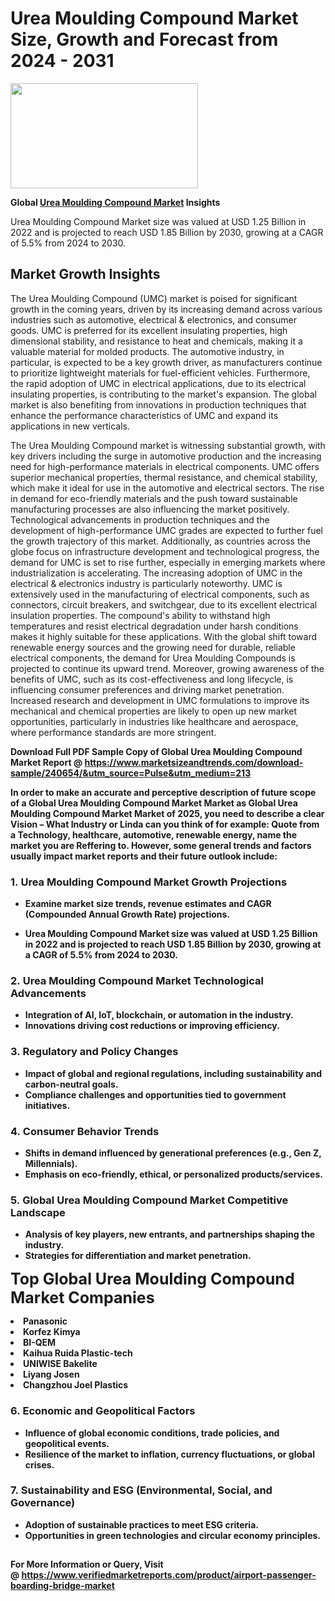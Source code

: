 <H1>Urea Moulding Compound Market Size, Growth and Forecast from 2024 - 2031</H1><img class="aligncenter size-medium wp-image-584254" src="https://thirdeyenews.in/wp-content/uploads/2024/09/Global-Market-Research-300x168.jpeg" alt="" width="300" height="168" /><p><strong>Global&nbsp;<a href="https://www.marketsizeandtrends.com/download-sample/240654/&amp;utm_source=Pulse&amp;utm_medium=213">Urea Moulding Compound Market</a> Insights</strong></p><p>Urea Moulding Compound Market size was valued at USD 1.25 Billion in 2022 and is projected to reach USD 1.85 Billion by 2030, growing at a CAGR of 5.5% from 2024 to 2030.</p><p><h2>Market Growth Insights</h2> <p>The Urea Moulding Compound (UMC) market is poised for significant growth in the coming years, driven by its increasing demand across various industries such as automotive, electrical & electronics, and consumer goods. UMC is preferred for its excellent insulating properties, high dimensional stability, and resistance to heat and chemicals, making it a valuable material for molded products. The automotive industry, in particular, is expected to be a key growth driver, as manufacturers continue to prioritize lightweight materials for fuel-efficient vehicles. Furthermore, the rapid adoption of UMC in electrical applications, due to its electrical insulating properties, is contributing to the market's expansion. The global market is also benefiting from innovations in production techniques that enhance the performance characteristics of UMC and expand its applications in new verticals.</p> <p><strong></strong></p> <p>The Urea Moulding Compound market is witnessing substantial growth, with key drivers including the surge in automotive production and the increasing need for high-performance materials in electrical components. UMC offers superior mechanical properties, thermal resistance, and chemical stability, which make it ideal for use in the automotive and electrical sectors. The rise in demand for eco-friendly materials and the push toward sustainable manufacturing processes are also influencing the market positively. Technological advancements in production techniques and the development of high-performance UMC grades are expected to further fuel the growth trajectory of this market. Additionally, as countries across the globe focus on infrastructure development and technological progress, the demand for UMC is set to rise further, especially in emerging markets where industrialization is accelerating. The increasing adoption of UMC in the electrical & electronics industry is particularly noteworthy. UMC is extensively used in the manufacturing of electrical components, such as connectors, circuit breakers, and switchgear, due to its excellent electrical insulation properties. The compound's ability to withstand high temperatures and resist electrical degradation under harsh conditions makes it highly suitable for these applications. With the global shift toward renewable energy sources and the growing need for durable, reliable electrical components, the demand for Urea Moulding Compounds is projected to continue its upward trend. Moreover, growing awareness of the benefits of UMC, such as its cost-effectiveness and long lifecycle, is influencing consumer preferences and driving market penetration. Increased research and development in UMC formulations to improve its mechanical and chemical properties are likely to open up new market opportunities, particularly in industries like healthcare and aerospace, where performance standards are more stringent. <p><strong></p><p><span class=""><strong>Download Full PDF Sample Copy of Global Urea Moulding Compound Market Report</strong> @ <a href="https://www.marketsizeandtrends.com/download-sample/240654/&amp;utm_source=Pulse&amp;utm_medium=213" target="_blank">https://www.marketsizeandtrends.com/download-sample/240654/&amp;utm_source=Pulse&amp;utm_medium=213</a></span></p><p>In order to make an accurate and perceptive description of future scope of a Global&nbsp;Urea Moulding Compound Market Market as Global&nbsp;Urea Moulding Compound Market Market of 2025, you need to describe a clear Vision &ndash; What Industry or Linda can you think of for example: Quote from a Technology, healthcare, automotive, renewable energy, name the market you are Reffering to. However, some general trends and factors usually impact market reports and their future outlook include:</p><h3>1.&nbsp;<strong>Urea Moulding Compound Market Growth Projections</strong></h3><ul><li>Examine market size trends, revenue estimates and CAGR (Compounded Annual Growth Rate) projections.</li><li><p>Urea Moulding Compound Market size was valued at USD 1.25 Billion in 2022 and is projected to reach USD 1.85 Billion by 2030, growing at a CAGR of 5.5% from 2024 to 2030.</p></li></ul><h3>2.&nbsp;<strong>Urea Moulding Compound Market Technological Advancements</strong></h3><ul><li>Integration of AI, IoT, blockchain, or automation in the industry.</li><li>Innovations driving cost reductions or improving efficiency.</li></ul><h3>3.&nbsp;<strong>Regulatory and Policy Changes</strong></h3><ul><li>Impact of global and regional regulations, including sustainability and carbon-neutral goals.</li><li>Compliance challenges and opportunities tied to government initiatives.</li></ul><h3>4.&nbsp;<strong>Consumer Behavior Trends</strong></h3><ul><li>Shifts in demand influenced by generational preferences (e.g., Gen Z, Millennials).</li><li>Emphasis on eco-friendly, ethical, or personalized products/services.</li></ul><h3>5.&nbsp;<strong>Global Urea Moulding Compound Market Competitive Landscape</strong></h3><ul><li>Analysis of key players, new entrants, and partnerships shaping the industry.</li><li>Strategies for differentiation and market penetration.</li></ul><p data-pm-slice="1 1 []"><span style="color: inherit; font-family: inherit; font-size: 25px;">Top Global Urea Moulding Compound Market Companies</span></p><div class="" data-test-id=""><p><li>Panasonic</li><li> Korfez Kimya</li><li> BI-QEM</li><li> Kaihua Ruida Plastic-tech</li><li> UNIWISE Bakelite</li><li> Liyang Josen</li><li> Changzhou Joel Plastics</li></p></div><h3>6.&nbsp;<strong>Economic and Geopolitical Factors</strong></h3><ul><li>Influence of global economic conditions, trade policies, and geopolitical events.</li><li>Resilience of the market to inflation, currency fluctuations, or global crises.</li></ul><h3>7.&nbsp;<strong>Sustainability and ESG (Environmental, Social, and Governance)</strong></h3><ul><li>Adoption of sustainable practices to meet ESG criteria.</li><li>Opportunities in green technologies and circular economy principles.</li></ul><h2><strong style="font-size: 14px;">For More Information or Query, Visit @&nbsp;</strong><a style="background-color: #ffffff; font-size: 14px;" href="https://www.marketsizeandtrends.com/report/urea-moulding-compound-market/" target="_blank">https://www.verifiedmarketreports.com/product/airport-passenger-boarding-bridge-market</a></h2>
